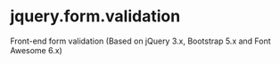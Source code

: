 # jquery.form.validation
Front-end form validation (Based on jQuery 3.x, Bootstrap 5.x and Font Awesome 6.x)
